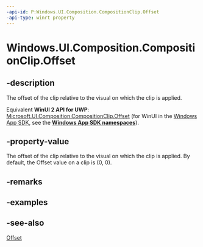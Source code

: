 ```yaml
---
-api-id: P:Windows.UI.Composition.CompositionClip.Offset
-api-type: winrt property
---
```


<!-- Property syntax
public Windows.Foundation.Numerics.Vector2 Offset { get;  set; }
-->

# Windows.UI.Composition.CompositionClip.Offset

## -description
The offset of the clip relative to the visual on which the clip is applied.

Equivalent **WinUI 2 API for UWP**: [Microsoft.UI.Composition.CompositionClip.Offset](/windows/winui/api/microsoft.ui.composition.compositionclip.offset) (for WinUI in the [Windows App SDK](/windows/apps/windows-app-sdk/), see the **[Windows App SDK namespaces](/windows/windows-app-sdk/api/winrt/)**).

## -property-value
The offset of the clip relative to the visual on which the clip is applied. By default, the Offset value on a clip is (0, 0).

## -remarks

## -examples

## -see-also
[Offset](visual_offset.md)
